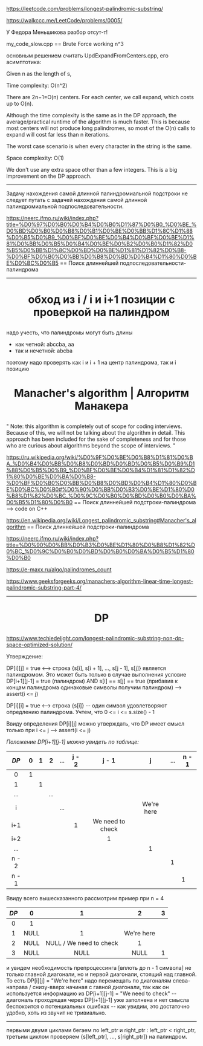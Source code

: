 https://leetcode.com/problems/longest-palindromic-substring/

https://walkccc.me/LeetCode/problems/0005/

У Федора Меньшикова разбор отсут-т!

my_code_slow.cpp == Brute Force working n^3

основным решением считать UpdExpandFromCenters.cpp, его асимптотика:

Given n as the length of s,

Time complexity: O(n^2)

There are 2n−1=O(n) centers. For each center, we call expand, which costs up to O(n).

Although the time complexity is the same as in the DP approach, the average/practical runtime of the algorithm is much faster. This is because most centers will not produce long palindromes, so most of the O(n) calls to expand will cost far less than n iterations.

The worst case scenario is when every character in the string is the same.

Space complexity: O(1)

We don't use any extra space other than a few integers. This is a big improvement on the DP approach.
______

Задачу нахождения самой длинной палиндромиальной подстроки не следует путать с задачей нахождения самой длинной палиндромиальной подпоследовательности.

https://neerc.ifmo.ru/wiki/index.php?title=%D0%97%D0%B0%D0%B4%D0%B0%D1%87%D0%B0_%D0%BE_%D0%BD%D0%B0%D0%B8%D0%B1%D0%BE%D0%BB%D1%8C%D1%88%D0%B5%D0%B9_%D0%BF%D0%BE%D0%B4%D0%BF%D0%BE%D1%81%D0%BB%D0%B5%D0%B4%D0%BE%D0%B2%D0%B0%D1%82%D0%B5%D0%BB%D1%8C%D0%BD%D0%BE%D1%81%D1%82%D0%B8-%D0%BF%D0%B0%D0%BB%D0%B8%D0%BD%D0%B4%D1%80%D0%BE%D0%BC%D0%B5 == Поиск длиннейшей подпоследовательности-палиндрома


____

# <p align="center">  обход из i / i и i+1 позиции с проверкой на палиндром </p>

надо учесть, что палиндромы могут быть длины
* как четной: abccba, aa
* так и нечетной: abcba

поэтому надо проверять как i и i + 1 на центр палиндрома, так и i позицию


# <p align="center"> Manacher's algorithm | Алгоритм Манакера </p>

"
Note: this algorithm is completely out of scope for coding interviews. Because of this, we will not be talking about the algorithm in detail. This approach has been included for the sake of completeness and for those who are curious about algorithms beyond the scope of interviews.
"

https://ru.wikipedia.org/wiki/%D0%9F%D0%BE%D0%B8%D1%81%D0%BA_%D0%B4%D0%BB%D0%B8%D0%BD%D0%BD%D0%B5%D0%B9%D1%88%D0%B5%D0%B9_%D0%BF%D0%BE%D0%B4%D1%81%D1%82%D1%80%D0%BE%D0%BA%D0%B8-%D0%BF%D0%B0%D0%BB%D0%B8%D0%BD%D0%B4%D1%80%D0%BE%D0%BC%D0%B0#%D0%90%D0%BB%D0%B3%D0%BE%D1%80%D0%B8%D1%82%D0%BC_%D0%9C%D0%B0%D0%BD%D0%B0%D0%BA%D0%B5%D1%80%D0%B0 == Поиск длиннейшей подстроки-палиндрома --> code on C++

https://en.wikipedia.org/wiki/Longest_palindromic_substring#Manacher's_algorithm == Поиск длиннейшей подстроки-палиндрома

https://neerc.ifmo.ru/wiki/index.php?title=%D0%90%D0%BB%D0%B3%D0%BE%D1%80%D0%B8%D1%82%D0%BC_%D0%9C%D0%B0%D0%BD%D0%B0%D0%BA%D0%B5%D1%80%D0%B0

https://e-maxx.ru/algo/palindromes_count

https://www.geeksforgeeks.org/manachers-algorithm-linear-time-longest-palindromic-substring-part-4/

_____

# <p align="center"> DP </p>

https://www.techiedelight.com/longest-palindromic-substring-non-dp-space-optimized-solution/

Утверждение:  

DP[i][j] = true <--> строка {s[i], s[i + 1], ..., s[j - 1], s[j]} является палиндромом. Это может быть только в случае выполнения условие DP[i+1][j-1] = true (палиндром) AND s[i] == s[j] == true (прибавив к концам палиндрома одинаковые символы получим палиндром) --> assert(i <= j)  

DP[i][i] = true <--> строка {s[i]} -- один символ удовлетворяют опредлению палиндрома. Учтем, что 0 <= i <= s.size() - 1

Ввиду определения DP[i][j] можно утверждать, что DP имеет смысл только при i <= j --> assert(i <= j)

*Положение DP[i+1][j-1] можно увидеть по таблице:*

| **_DP_** 	| 0 	| 1 	|  2  	| ... 	| j - 2 	|       j - 1      	|      j     	| ... 	| n - 1 	|
|:--------:	|:-:	|:-:	|:---:	|:---:	|:-----:	|:----------------:	|:----------:	|-----	|-------	|
|     0    	| 1 	|   	|     	|     	|       	|                  	|            	|     	|       	|
|     1    	|   	| 1 	|     	|     	|       	|                  	|            	|     	|       	|
|    ...   	|   	|   	| ... 	|     	|       	|                  	|            	|     	|       	|
| i        	|   	|   	|     	| ... 	|       	|                  	| We're here 	|     	|       	|
| i+1      	|   	|   	|     	|     	| 1     	| We need to check 	|            	|     	|       	|
| i+2      	|   	|   	|     	|     	|       	| 1                	|            	|     	|       	|
| ...      	|   	|   	|     	|     	|       	|                  	| 1          	|     	|       	|
| n - 2    	|   	|   	|     	|     	|       	|                  	|            	| 1   	|       	|
| n - 1    	|   	|   	|     	|     	|       	|                  	|            	|     	| 1     	|

Ввиду всего вышесказанного рассмотрим пример при n = 4

| **_DP_** 	|   0  	|            1            	|      2     	| 3 	|
|:--------:	|:----:	|:-----------------------:	|:----------:	|:-:	|
|     0    	|   1  	|                         	|            	|   	|
|     1    	| NULL 	|            1            	| We're here 	|   	|
|     2    	| NULL 	| NULL / We need to check 	|      1     	|   	|
| 3        	| NULL 	| NULL                    	| NULL       	| 1 	|

и увидем необходимость препроцессинга [вплоть до n - 1 символа] не только главной диагонали, но и первой диагонали, стоящий над главной. То есть DP[i][j] = "We're here" надо перемещать по диагоналям слева-направа / снизу-вверх начиная с гавной диагонали, так как он используется информацию из DP[i+1][j-1] = "We need to check" -- диагональ проходящая через DP[i+1][j-1] уже заполнена и нет смысла беспокоится о потенциальных ошибках -- как увидим, это достаточно удобно, хоть из звучит не тривиально.

_____

первыми двумя циклами бегаем по left_ptr и right_ptr : left_ptr < right_ptr, третьим циклом проверяем {s[left_ptr], ..., s[right_ptr]} на палиндром. 
